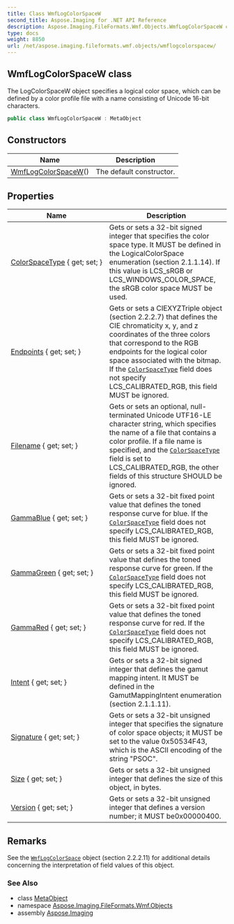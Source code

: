 ```yaml
---
title: Class WmfLogColorSpaceW
second_title: Aspose.Imaging for .NET API Reference
description: Aspose.Imaging.FileFormats.Wmf.Objects.WmfLogColorSpaceW class. The LogColorSpaceW object specifies a logical color space which can be defined by a color profile file with a name consisting of Unicode 16bit characters
type: docs
weight: 8850
url: /net/aspose.imaging.fileformats.wmf.objects/wmflogcolorspacew/
---
```

## WmfLogColorSpaceW class

The LogColorSpaceW object specifies a logical color space, which can be defined by a color profile file with a name consisting of Unicode 16-bit characters.

```csharp
public class WmfLogColorSpaceW : MetaObject
```

## Constructors

| Name | Description |
| --- | --- |
| [WmfLogColorSpaceW](wmflogcolorspacew/)() | The default constructor. |

## Properties

| Name | Description |
| --- | --- |
| [ColorSpaceType](../../aspose.imaging.fileformats.wmf.objects/wmflogcolorspacew/colorspacetype/) { get; set; } | Gets or sets a 32-bit signed integer that specifies the color space type. It MUST be defined in the LogicalColorSpace enumeration (section 2.1.1.14). If this value is LCS_sRGB or LCS_WINDOWS_COLOR_SPACE, the sRGB color space MUST be used. |
| [Endpoints](../../aspose.imaging.fileformats.wmf.objects/wmflogcolorspacew/endpoints/) { get; set; } | Gets or sets a CIEXYZTriple object (section 2.2.2.7) that defines the CIE chromaticity x, y, and z coordinates of the three colors that correspond to the RGB endpoints for the logical color space associated with the bitmap. If the [`ColorSpaceType`](./colorspacetype/) field does not specify LCS_CALIBRATED_RGB, this field MUST be ignored. |
| [Filename](../../aspose.imaging.fileformats.wmf.objects/wmflogcolorspacew/filename/) { get; set; } | Gets or sets an optional, null-terminated Unicode UTF16-LE character string, which specifies the name of a file that contains a color profile. If a file name is specified, and the [`ColorSpaceType`](./colorspacetype/) field is set to LCS_CALIBRATED_RGB, the other fields of this structure SHOULD be ignored. |
| [GammaBlue](../../aspose.imaging.fileformats.wmf.objects/wmflogcolorspacew/gammablue/) { get; set; } | Gets or sets a 32-bit fixed point value that defines the toned response curve for blue. If the [`ColorSpaceType`](./colorspacetype/) field does not specify LCS_CALIBRATED_RGB, this field MUST be ignored. |
| [GammaGreen](../../aspose.imaging.fileformats.wmf.objects/wmflogcolorspacew/gammagreen/) { get; set; } | Gets or sets a 32-bit fixed point value that defines the toned response curve for green. If the [`ColorSpaceType`](./colorspacetype/) field does not specify LCS_CALIBRATED_RGB, this field MUST be ignored. |
| [GammaRed](../../aspose.imaging.fileformats.wmf.objects/wmflogcolorspacew/gammared/) { get; set; } | Gets or sets a 32-bit fixed point value that defines the toned response curve for red. If the [`ColorSpaceType`](./colorspacetype/) field does not specify LCS_CALIBRATED_RGB, this field MUST be ignored. |
| [Intent](../../aspose.imaging.fileformats.wmf.objects/wmflogcolorspacew/intent/) { get; set; } | Gets or sets a 32-bit signed integer that defines the gamut mapping intent. It MUST be defined in the GamutMappingIntent enumeration (section 2.1.1.11). |
| [Signature](../../aspose.imaging.fileformats.wmf.objects/wmflogcolorspacew/signature/) { get; set; } | Gets or sets a 32-bit unsigned integer that specifies the signature of color space objects; it MUST be set to the value 0x50534F43, which is the ASCII encoding of the string "PSOC". |
| [Size](../../aspose.imaging.fileformats.wmf.objects/wmflogcolorspacew/size/) { get; set; } | Gets or sets a 32-bit unsigned integer that defines the size of this object, in bytes. |
| [Version](../../aspose.imaging.fileformats.wmf.objects/wmflogcolorspacew/version/) { get; set; } | Gets or sets a 32-bit unsigned integer that defines a version number; it MUST be0x00000400. |

## Remarks

See the [`WmfLogColorSpace`](../wmflogcolorspace/) object (section 2.2.2.11) for additional details concerning the interpretation of field values of this object.

### See Also

* class [MetaObject](../../aspose.imaging.fileformats.emf/metaobject/)
* namespace [Aspose.Imaging.FileFormats.Wmf.Objects](../../aspose.imaging.fileformats.wmf.objects/)
* assembly [Aspose.Imaging](../../)


